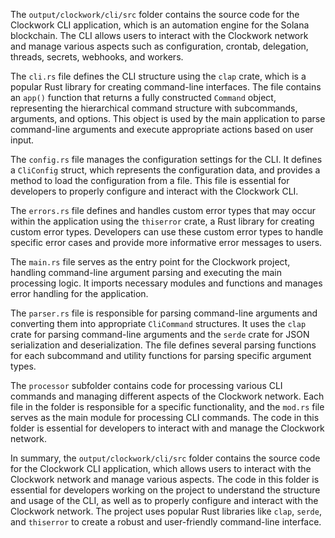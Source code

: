The `output/clockwork/cli/src` folder contains the source code for the Clockwork CLI application, which is an automation engine for the Solana blockchain. The CLI allows users to interact with the Clockwork network and manage various aspects such as configuration, crontab, delegation, threads, secrets, webhooks, and workers.

The `cli.rs` file defines the CLI structure using the `clap` crate, which is a popular Rust library for creating command-line interfaces. The file contains an `app()` function that returns a fully constructed `Command` object, representing the hierarchical command structure with subcommands, arguments, and options. This object is used by the main application to parse command-line arguments and execute appropriate actions based on user input.

The `config.rs` file manages the configuration settings for the CLI. It defines a `CliConfig` struct, which represents the configuration data, and provides a method to load the configuration from a file. This file is essential for developers to properly configure and interact with the Clockwork CLI.

The `errors.rs` file defines and handles custom error types that may occur within the application using the `thiserror` crate, a Rust library for creating custom error types. Developers can use these custom error types to handle specific error cases and provide more informative error messages to users.

The `main.rs` file serves as the entry point for the Clockwork project, handling command-line argument parsing and executing the main processing logic. It imports necessary modules and functions and manages error handling for the application.

The `parser.rs` file is responsible for parsing command-line arguments and converting them into appropriate `CliCommand` structures. It uses the `clap` crate for parsing command-line arguments and the `serde` crate for JSON serialization and deserialization. The file defines several parsing functions for each subcommand and utility functions for parsing specific argument types.

The `processor` subfolder contains code for processing various CLI commands and managing different aspects of the Clockwork network. Each file in the folder is responsible for a specific functionality, and the `mod.rs` file serves as the main module for processing CLI commands. The code in this folder is essential for developers to interact with and manage the Clockwork network.

In summary, the `output/clockwork/cli/src` folder contains the source code for the Clockwork CLI application, which allows users to interact with the Clockwork network and manage various aspects. The code in this folder is essential for developers working on the project to understand the structure and usage of the CLI, as well as to properly configure and interact with the Clockwork network. The project uses popular Rust libraries like `clap`, `serde`, and `thiserror` to create a robust and user-friendly command-line interface.
